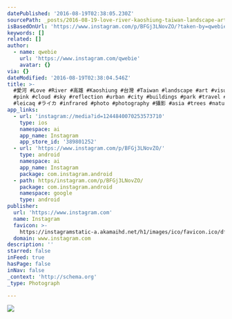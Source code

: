```yaml
---
datePublished: '2016-08-19T02:38:05.230Z'
sourcePath: _posts/2016-08-19-love-river-kaoshiung-taiwan-landscape-art.md
isBasedOnUrl: 'https://www.instagram.com/p/BFGj3LNovZO/?taken-by=qwebie'
keywords: []
related: []
author:
  - name: qwebie
    url: 'https://www.instagram.com/qwebie'
    avatar: {}
via: {}
dateModified: '2016-08-19T02:38:04.546Z'
title: >-
  #愛河 #Love #River #高雄 #Kaoshiung #台灣 #Taiwan #landscape #art #visual #creative
  #pink #cloud #sky #reflection #urban #city #buildings #park #travel #leica
  #leicaq #ライカ #infrared #photo #photography #攝影 #asia #trees #nature
app_links:
  - url: 'instagram://media?id=1244840070253573710'
    type: ios
    namespace: ai
    app_name: Instagram
    app_store_id: '389801252'
  - url: 'https://www.instagram.com/p/BFGj3LNovZO/'
    type: android
    namespace: ai
    app_name: Instagram
    package: com.instagram.android
  - path: https/instagram.com/p/BFGj3LNovZO/
    package: com.instagram.android
    namespace: google
    type: android
publisher:
  url: 'https://www.instagram.com'
  name: Instagram
  favicon: >-
    https://instagramstatic-a.akamaihd.net/h1/images/ico/favicon.ico/dfa85bb1fd63.ico
  domain: www.instagram.com
description: ''
starred: false
inFeed: true
hasPage: false
inNav: false
_context: 'http://schema.org'
_type: Photograph

---
```

![](https://imgflo.herokuapp.com/graph/vahj1ThiexotieMo/b420bd17515f2bc49319e002cfbf225d/noop.jpg?input=https%3A%2F%2Fscontent.cdninstagram.com%2Ft51.2885-15%2Fs640x640%2Fsh0.08%2Fe35%2F13181426_503006343243042_1770875503_n.jpg%3Fig_cache_key%3DMTI0NDg0MDA3MDI1MzU3MzcxMA%253D%253D.2)